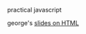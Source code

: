 practical javascript   
  
george's [slides on HTML](https://docs.google.com/presentation/d/1Se01K9op3LR4GcTvygtHUzSoFkCz299wZMDeBSG_ExQ/edit)